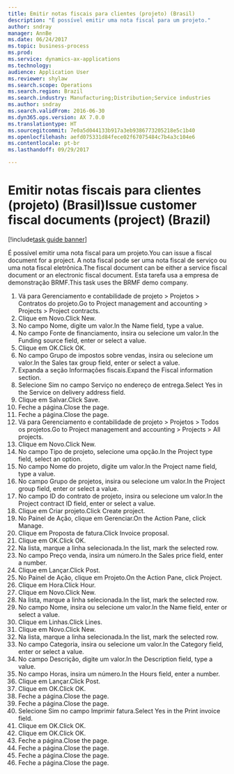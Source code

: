 ```yaml
--- 
title: Emitir notas fiscais para clientes (projeto) (Brasil)
description: "É possível emitir uma nota fiscal para um projeto."
author: sndray
manager: AnnBe
ms.date: 06/24/2017
ms.topic: business-process
ms.prod: 
ms.service: dynamics-ax-applications
ms.technology: 
audience: Application User
ms.reviewer: shylaw
ms.search.scope: Operations
ms.search.region: Brazil
ms.search.industry: Manufacturing;Distribution;Service industries
ms.author: sndray
ms.search.validFrom: 2016-06-30
ms.dyn365.ops.version: AX 7.0.0
ms.translationtype: HT
ms.sourcegitcommit: 7e0a5d044133b917a3eb9386773205218e5c1b40
ms.openlocfilehash: aefd075331d84fece02f67075484c7b4a3c104e6
ms.contentlocale: pt-br
ms.lasthandoff: 09/29/2017

---
```

# <a name="issue-customer-fiscal-documents-project-brazil"></a><span data-ttu-id="8b4b3-103">Emitir notas fiscais para clientes (projeto) (Brasil)</span><span class="sxs-lookup"><span data-stu-id="8b4b3-103">Issue customer fiscal documents (project) (Brazil)</span></span>

[!include[task guide banner](../../includes/task-guide-banner.md)]

<span data-ttu-id="8b4b3-104">É possível emitir uma nota fiscal para um projeto.</span><span class="sxs-lookup"><span data-stu-id="8b4b3-104">You can issue a fiscal document for a project.</span></span> <span data-ttu-id="8b4b3-105">A nota fiscal pode ser uma nota fiscal de serviço ou uma nota fiscal eletrônica.</span><span class="sxs-lookup"><span data-stu-id="8b4b3-105">The fiscal document can be either a service fiscal document or an electronic fiscal document.</span></span> <span data-ttu-id="8b4b3-106">Esta tarefa usa a empresa de demonstração BRMF.</span><span class="sxs-lookup"><span data-stu-id="8b4b3-106">This task uses the BRMF demo company.</span></span>

1. <span data-ttu-id="8b4b3-107">Vá para Gerenciamento e contabilidade de projeto > Projetos > Contratos do projeto.</span><span class="sxs-lookup"><span data-stu-id="8b4b3-107">Go to Project management and accounting > Projects > Project contracts.</span></span>
2. <span data-ttu-id="8b4b3-108">Clique em Novo.</span><span class="sxs-lookup"><span data-stu-id="8b4b3-108">Click New.</span></span>
3. <span data-ttu-id="8b4b3-109">No campo Nome, digite um valor.</span><span class="sxs-lookup"><span data-stu-id="8b4b3-109">In the Name field, type a value.</span></span>
4. <span data-ttu-id="8b4b3-110">No campo Fonte de financiamento, insira ou selecione um valor.</span><span class="sxs-lookup"><span data-stu-id="8b4b3-110">In the Funding source field, enter or select a value.</span></span>
5. <span data-ttu-id="8b4b3-111">Clique em OK.</span><span class="sxs-lookup"><span data-stu-id="8b4b3-111">Click OK.</span></span>
6. <span data-ttu-id="8b4b3-112">No campo Grupo de impostos sobre vendas, insira ou selecione um valor.</span><span class="sxs-lookup"><span data-stu-id="8b4b3-112">In the Sales tax group field, enter or select a value.</span></span>
7. <span data-ttu-id="8b4b3-113">Expanda a seção Informações fiscais.</span><span class="sxs-lookup"><span data-stu-id="8b4b3-113">Expand the Fiscal information section.</span></span>
8. <span data-ttu-id="8b4b3-114">Selecione Sim no campo Serviço no endereço de entrega.</span><span class="sxs-lookup"><span data-stu-id="8b4b3-114">Select Yes in the Service on delivery address field.</span></span>
9. <span data-ttu-id="8b4b3-115">Clique em Salvar.</span><span class="sxs-lookup"><span data-stu-id="8b4b3-115">Click Save.</span></span>
10. <span data-ttu-id="8b4b3-116">Feche a página.</span><span class="sxs-lookup"><span data-stu-id="8b4b3-116">Close the page.</span></span>
11. <span data-ttu-id="8b4b3-117">Feche a página.</span><span class="sxs-lookup"><span data-stu-id="8b4b3-117">Close the page.</span></span>
12. <span data-ttu-id="8b4b3-118">Vá para Gerenciamento e contabilidade de projeto > Projetos > Todos os projetos.</span><span class="sxs-lookup"><span data-stu-id="8b4b3-118">Go to Project management and accounting > Projects > All projects.</span></span>
13. <span data-ttu-id="8b4b3-119">Clique em Novo.</span><span class="sxs-lookup"><span data-stu-id="8b4b3-119">Click New.</span></span>
14. <span data-ttu-id="8b4b3-120">No campo Tipo de projeto, selecione uma opção.</span><span class="sxs-lookup"><span data-stu-id="8b4b3-120">In the Project type field, select an option.</span></span>
15. <span data-ttu-id="8b4b3-121">No campo Nome do projeto, digite um valor.</span><span class="sxs-lookup"><span data-stu-id="8b4b3-121">In the Project name field, type a value.</span></span>
16. <span data-ttu-id="8b4b3-122">No campo Grupo de projetos, insira ou selecione um valor.</span><span class="sxs-lookup"><span data-stu-id="8b4b3-122">In the Project group field, enter or select a value.</span></span>
17. <span data-ttu-id="8b4b3-123">No campo ID do contrato de projeto, insira ou selecione um valor.</span><span class="sxs-lookup"><span data-stu-id="8b4b3-123">In the Project contract ID field, enter or select a value.</span></span>
18. <span data-ttu-id="8b4b3-124">Clique em Criar projeto.</span><span class="sxs-lookup"><span data-stu-id="8b4b3-124">Click Create project.</span></span>
19. <span data-ttu-id="8b4b3-125">No Painel de Ação, clique em Gerenciar.</span><span class="sxs-lookup"><span data-stu-id="8b4b3-125">On the Action Pane, click Manage.</span></span>
20. <span data-ttu-id="8b4b3-126">Clique em Proposta de fatura.</span><span class="sxs-lookup"><span data-stu-id="8b4b3-126">Click Invoice proposal.</span></span>
21. <span data-ttu-id="8b4b3-127">Clique em OK.</span><span class="sxs-lookup"><span data-stu-id="8b4b3-127">Click OK.</span></span>
22. <span data-ttu-id="8b4b3-128">Na lista, marque a linha selecionada.</span><span class="sxs-lookup"><span data-stu-id="8b4b3-128">In the list, mark the selected row.</span></span>
23. <span data-ttu-id="8b4b3-129">No campo Preço venda, insira um número.</span><span class="sxs-lookup"><span data-stu-id="8b4b3-129">In the Sales price field, enter a number.</span></span>
24. <span data-ttu-id="8b4b3-130">Clique em Lançar.</span><span class="sxs-lookup"><span data-stu-id="8b4b3-130">Click Post.</span></span>
25. <span data-ttu-id="8b4b3-131">No Painel de Ação, clique em Projeto.</span><span class="sxs-lookup"><span data-stu-id="8b4b3-131">On the Action Pane, click Project.</span></span>
26. <span data-ttu-id="8b4b3-132">Clique em Hora.</span><span class="sxs-lookup"><span data-stu-id="8b4b3-132">Click Hour.</span></span>
27. <span data-ttu-id="8b4b3-133">Clique em Novo.</span><span class="sxs-lookup"><span data-stu-id="8b4b3-133">Click New.</span></span>
28. <span data-ttu-id="8b4b3-134">Na lista, marque a linha selecionada.</span><span class="sxs-lookup"><span data-stu-id="8b4b3-134">In the list, mark the selected row.</span></span>
29. <span data-ttu-id="8b4b3-135">No campo Nome, insira ou selecione um valor.</span><span class="sxs-lookup"><span data-stu-id="8b4b3-135">In the Name field, enter or select a value.</span></span>
30. <span data-ttu-id="8b4b3-136">Clique em Linhas.</span><span class="sxs-lookup"><span data-stu-id="8b4b3-136">Click Lines.</span></span>
31. <span data-ttu-id="8b4b3-137">Clique em Novo.</span><span class="sxs-lookup"><span data-stu-id="8b4b3-137">Click New.</span></span>
32. <span data-ttu-id="8b4b3-138">Na lista, marque a linha selecionada.</span><span class="sxs-lookup"><span data-stu-id="8b4b3-138">In the list, mark the selected row.</span></span>
33. <span data-ttu-id="8b4b3-139">No campo Categoria, insira ou selecione um valor.</span><span class="sxs-lookup"><span data-stu-id="8b4b3-139">In the Category field, enter or select a value.</span></span>
34. <span data-ttu-id="8b4b3-140">No campo Descrição, digite um valor.</span><span class="sxs-lookup"><span data-stu-id="8b4b3-140">In the Description field, type a value.</span></span>
35. <span data-ttu-id="8b4b3-141">No campo Horas, insira um número.</span><span class="sxs-lookup"><span data-stu-id="8b4b3-141">In the Hours field, enter a number.</span></span>
36. <span data-ttu-id="8b4b3-142">Clique em Lançar.</span><span class="sxs-lookup"><span data-stu-id="8b4b3-142">Click Post.</span></span>
37. <span data-ttu-id="8b4b3-143">Clique em OK.</span><span class="sxs-lookup"><span data-stu-id="8b4b3-143">Click OK.</span></span>
38. <span data-ttu-id="8b4b3-144">Feche a página.</span><span class="sxs-lookup"><span data-stu-id="8b4b3-144">Close the page.</span></span>
39. <span data-ttu-id="8b4b3-145">Feche a página.</span><span class="sxs-lookup"><span data-stu-id="8b4b3-145">Close the page.</span></span>
40. <span data-ttu-id="8b4b3-146">Selecione Sim no campo Imprimir fatura.</span><span class="sxs-lookup"><span data-stu-id="8b4b3-146">Select Yes in the Print invoice field.</span></span>
41. <span data-ttu-id="8b4b3-147">Clique em OK.</span><span class="sxs-lookup"><span data-stu-id="8b4b3-147">Click OK.</span></span>
42. <span data-ttu-id="8b4b3-148">Clique em OK.</span><span class="sxs-lookup"><span data-stu-id="8b4b3-148">Click OK.</span></span>
43. <span data-ttu-id="8b4b3-149">Feche a página.</span><span class="sxs-lookup"><span data-stu-id="8b4b3-149">Close the page.</span></span>
44. <span data-ttu-id="8b4b3-150">Feche a página.</span><span class="sxs-lookup"><span data-stu-id="8b4b3-150">Close the page.</span></span>
45. <span data-ttu-id="8b4b3-151">Feche a página.</span><span class="sxs-lookup"><span data-stu-id="8b4b3-151">Close the page.</span></span>
46. <span data-ttu-id="8b4b3-152">Feche a página.</span><span class="sxs-lookup"><span data-stu-id="8b4b3-152">Close the page.</span></span>


